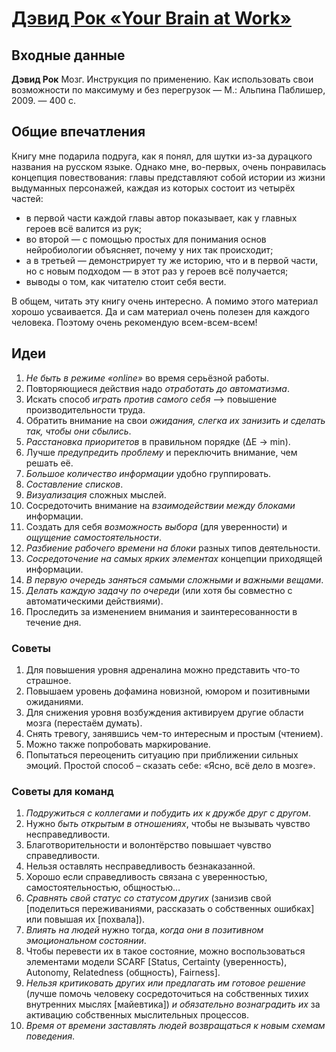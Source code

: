 # [Дэвид Рок «Your Brain at Work»](http://vk.com/@ip.biblioworm-devid-rok-your-brain-at-work)

## Входные данные

**Дэвид Рок** Мозг. Инструкция по применению. Как использовать свои возможности по максимуму и без перегрузок — М.: Альпина Паблишер, 2009. — 400 с.


## Общие впечатления

Книгу мне подарила подруга, как я понял, для шутки из-за дурацкого названия на русском языке.
Однако мне, во-первых, очень понравилась концепция повествования: главы представляют собой истории из жизни выдуманных персонажей, каждая из которых состоит из четырёх частей:
- в первой части каждой главы автор показывает, как у главных героев всё валится из рук;
- во второй — с помощью простых для понимания основ нейробиологии объясняет, почему у них так происходит;
- а в третьей — демонстрирует ту же историю, что и в первой части, но с новым подходом — в этот раз у героев всё получается;
- выводы о том, как читателю стоит себя вести.

В общем, читать эту книгу очень интересно.
А помимо этого материал хорошо усваивается.
Да и сам материал очень полезен для каждого человека.
Поэтому очень рекомендую всем-всем-всем!


## Идеи

1. _Не быть в режиме «online»_ во время серьёзной работы.
2. Повторяющиеся действия надо _отработать до автоматизма_.
3. Искать способ _играть против самого себя_ –> повышение производительности труда.
4. Обратить внимание на свои _ожидания, слегка их занизить и сделать так, чтобы они сбылись_.
5. _Расстановка приоритетов_ в правильном порядке (ΔE -> min).
6. Лучше _предупредить проблему_ и переключить внимание, чем решать её.
7. _Большое количество информации_ удобно группировать.
8. _Составление списков_.
9. _Визуализация_ сложных мыслей.
10. Сосредоточить внимание на _взаимодействии между блоками_ информации.
11. Создать для себя _возможность выбора_ (для уверенности) и _ощущение самостоятельности_.
12. _Разбиение рабочего времени на блоки_ разных типов деятельности.
13. _Сосредоточение на самых ярких элементах_ концепции приходящей информации.
14. _В первую очередь заняться самыми сложными и важными вещами_.
15. _Делать каждую задачу по очереди_ (или хотя бы совместно с автоматическими действиями).
16. Проследить за изменением внимания и заинтересованности в течение дня.

### Советы
1. Для повышения уровня адреналина можно представить что-то страшное.
2. Повышаем уровень дофамина новизной, юмором и позитивными ожиданиями.
3. Для снижения уровня возбуждения активируем другие области мозга (перестаём думать).
4. Снять тревогу, занявшись чем-то интересным и простым (чтением).
5. Можно также попробовать маркирование.
6. Попытаться переоценить ситуацию при приближении сильных эмоций. Простой способ – сказать себе: «Ясно, всё дело в мозге».

### Советы для команд
1. _Подружиться с коллегами и побудить их к дружбе друг с другом_.
2. Нужно _быть открытым в отношениях_, чтобы не вызывать чувство несправедливости.
3. Благотворительности и волонтёрство повышает чувство справедливости.
4. Нельзя оставлять несправедливость безнаказанной.
5. Хорошо если справедливость связана с уверенностью, самостоятельностью, общностью…
6. _Сравнять свой статус со статусом других_ (занизив свой [поделиться переживаниями, рассказать о собственных ошибках] или повышая их [похвала]).
7. _Влиять на людей_ нужно тогда, _когда они в позитивном эмоциональном состоянии_.
8. Чтобы перевести их в такое состояние, можно воспользоваться элементами модели SCARF [Status, Certainty (уверенность), Autonomy, Relatedness (общность), Fairness].
9. _Нельзя критиковать других или предлагать им готовое решение_ (лучше помочь человеку сосредоточиться на собственных тихих внутренних мыслях [майевтика]) _и обязательно вознаградить их_ за активацию собственных мыслительных процессов.
10. _Время от времени заставлять людей возвращаться к новым схемам поведения_.